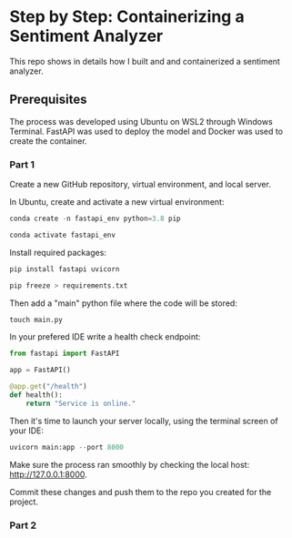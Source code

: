 # Step by Step: Containerizing a Sentiment Analyzer

This repo shows in details how I built and and containerized a sentiment analyzer.

## Prerequisites
The process was developed using Ubuntu on WSL2 through Windows Terminal. FastAPI was used to deploy the model and Docker was used to create the container.

### Part 1
Create a new GitHub repository, virtual environment, and local server.

In Ubuntu, create and activate a new virtual environment:

```python
conda create -n fastapi_env python=3.8 pip

conda activate fastapi_env
```

Install required packages:

```python
pip install fastapi uvicorn

pip freeze > requirements.txt
```

Then add a "main" python file where the code will be stored:

```python
touch main.py
```

In your prefered IDE write a health check endpoint:

```python
from fastapi import FastAPI

app = FastAPI()

@app.get("/health")
def health():
    return "Service is online."
```

Then it's time to launch your server locally, using the terminal screen of your IDE: 

```python
uvicorn main:app --port 8000
```

Make sure the process ran smoothly by checking the local host: http://127.0.0.1:8000. 

Commit these changes and push them to the repo you created for the project.

### Part 2

